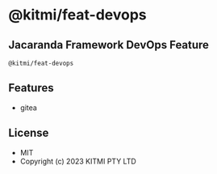 # @kitmi/feat-devops

## Jacaranda Framework DevOps Feature 

`@kitmi/feat-devops`

## Features

-   gitea

## License

-   MIT
-   Copyright (c) 2023 KITMI PTY LTD
